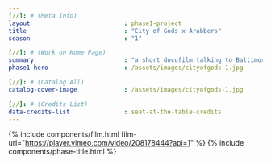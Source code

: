 ```yaml
---
[//]: # (Meta Info)
layout 							: phase1-project
title 							: "City of Gods x Arabbers"
season                          : "1"

[//]: # (Work on Home Page)
summary                         : "a short docufilm talking to Baltimore Arabbers, local produce providers"
phase1-hero                     : /assets/images/cityofgods-1.jpg

[//]: # (Catalog All)
catalog-cover-image				: /assets/images/cityofgods-1.jpg

[//]: # (Credits List)
data-credits-list 				: seat-at-the-table-credits
---
```

{% include components/film.html film-url="https://player.vimeo.com/video/208178444?api=1" %}
{% include components/phase-title.html %}
